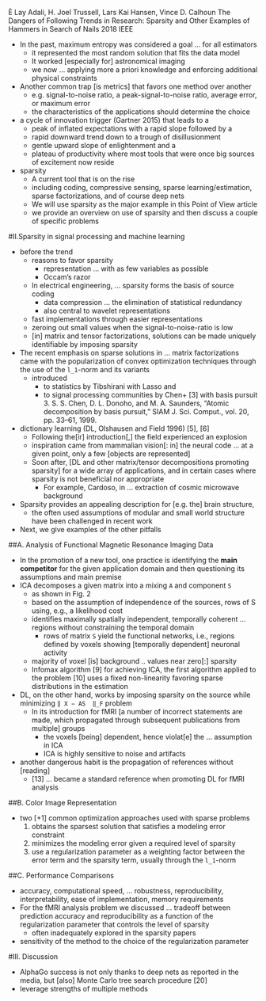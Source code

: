 È Lay Adali, H. Joel Trussell, Lars Kai Hansen, Vince D. Calhoun
The Dangers of Following Trends in Research:
  Sparsity and Other Examples of Hammers in Search of Nails
2018 IEEE

* In the past, maximum entropy was considered a goal ... for all estimators
  * it represented the most random solution that fits the data model
  * It worked [especially for] astronomical imaging
  * we now ... applying more a priori knowledge and enforcing additional
    physical constraints
* Another common trap [is metrics] that favors one method over another
  * e.g. signal-to-noise ratio, a peak-signal-to-noise ratio, average error, or
    maximum error
  * the characteristics of the applications should determine the choice
* a cycle of innovation trigger (Gartner 2015) that leads to a
  * peak of inflated expectations with a rapid slope followed by a
  * rapid downward trend down to a trough of disillusionment
  * gentle upward slope of enlightenment and a
  * plateau of productivity
    where most tools that were once big sources of excitement now reside
* sparsity
  * A current tool that is on the rise
  * including coding, compressive sensing, sparse learning/estimation,
    sparse factorizations, and of course deep nets
  * We will use sparsity as the major example in this Point of View article
  * we provide an overview on use of sparsity and then discuss
    a couple of specific problems

#II.Sparsity in signal processing and machine learning

* before the trend
	* reasons to favor sparsity
		* representation ... with as few variables as possible
		* Occam’s razor
	* In electrical engineering, ... sparsity forms the basis of source coding
		* data compression ... the elimination of statistical redundancy
		* also central to wavelet representations
	* fast implementations through easier representations
	* zeroing out small values when the signal-to-noise-ratio is low
	* [in] matrix and tensor factorizations, solutions can be made uniquely
		identifiable by imposing sparsity
* The recent emphasis on sparse solutions in ... matrix factorizations
  came with the popularization of convex optimization techniques
  through the use of the `l_1`-norm and its variants
  * introduced
    * to statistics by Tibshirani with Lasso and
    * to signal processing communities by Chen+ [3] with basis pursuit
      3.   S. S. Chen, D. L. Donoho, and M. A. Saunders,
        “Atomic decomposition by basis pursuit,”
        SIAM J. Sci. Comput., vol. 20, pp. 33–61, 1999.
* dictionary learning (DL, Olshausen and Field 1996) [5], [6]
  * Following the[ir] introduction[,] the field experienced an explosion
  * inspiration came from mammalian vision[: in] the neural code ... at a
    given point, only a few [objects are represented]
  * Soon after, [DL and other matrix/tensor decompositions promoting sparsity]
    for a wide array of applications,
    and in certain cases where sparsity is not beneficial nor appropriate
    * For example, Cardoso, in ... extraction of cosmic microwave background
* Sparsity provides an appealing description for [e.g. the] brain structure,
  * the often used assumptions of modular and small world structure have been
    challenged in recent work
* Next, we give examples of the other pitfalls

##A. Analysis of Functional Magnetic Resonance Imaging Data

* In the promotion of a new tool, one practice is
  identifying the **main competitor** for the given application domain and then
  questioning its assumptions and main premise
* ICA decomposes a given matrix into a mixing `A` and component `S`
	* as shown in Fig. 2
	* based on the assumption of independence of the sources, rows of S
		using, e.g., a likelihood cost
  * identifies maximally spatially independent, temporally coherent ... regions
    without constraining the temporal domain
	* rows of matrix `S` yield the functional networks, i.e.,
    regions defined by voxels showing [temporally dependent] neuronal activity
  * majority of voxel [is] background .. values near zero[:] sparsity
  * Infomax algorithm [9] for achieving ICA,
    the first algorithm applied to the problem [10]
    uses a fixed non-linearity favoring sparse distributions in the estimation
* DL, on the other hand, works by imposing sparsity on the source while
  minimizing `‖ X − AS  ‖_F` problem
  * In its introduction for fMRI [a number of incorrect statements are made,
    which propagated through subsequent publications from multiple] groups
    * the voxels [being] dependent, hence violat[e] the ...  assumption in ICA
    * ICA is highly sensitive to noise and artifacts
* another dangerous habit is the propagation of references without [reading]
  * [13] ... became a standard reference when promoting DL for fMRI analysis

##B. Color Image Representation

* two [+1] common optimization approaches used with sparse problems
  1. obtains the sparsest solution that satisfies a modeling error constraint
  2. minimizes the modeling error given a required level of sparsity
  3. use a regularization parameter as a weighting factor between the error
     term and the sparsity term, usually through the `l_1`-norm

##C. Performance Comparisons

*	accuracy, computational speed, ... robustness, reproducibility,
  interpretability, ease of implementation, memory requirements
* For the fMRI analysis problem we discussed
  ... tradeoff between prediction accuracy and reproducibility as a function of
  the regularization parameter that controls the level of sparsity
  * often inadequately explored in the sparsity papers
* sensitivity of the method to the choice of the regularization parameter

#III. Discussion

* AlphaGo success is not only thanks to deep nets as reported in the media, but
  [also] Monte Carlo tree search procedure [20]
* leverage strengths of multiple methods

